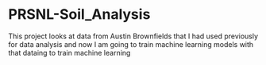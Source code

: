 # PRSNL-Soil_Analysis
This project looks at data from Austin Brownfields that I had used previously for data analysis and now I am going to train machine learning models with that dataing to train machine learning 

